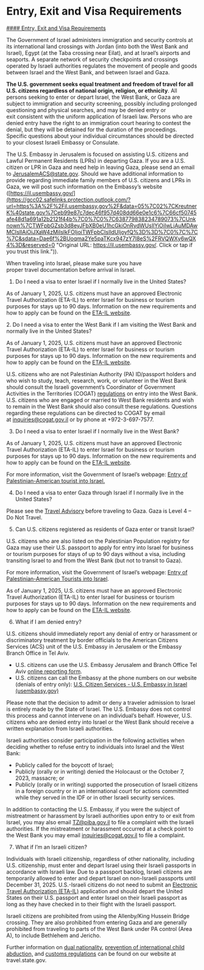 # Entry, Exit and Visa Requirements

[#### Entry, Exit and Visa Requirements](javascript:void(0); "Entry, Exit and Visa Requirements")

The Government of Israel administers immigration and security controls at its international land crossings with Jordan (into both the West Bank and Israel), Egypt (at the Taba crossing near Eilat), and at Israel’s airports and seaports. A separate network of security checkpoints and crossings operated by Israeli authorities regulates the movement of people and goods between Israel and the West Bank, and between Israel and Gaza.

**The U.S. government seeks equal treatment and freedom of travel for all U.S. citizens regardless of national origin, religion, or ethnicity**. All persons seeking to enter or depart Israel, the West Bank, or Gaza are subject to immigration and security screening, possibly including prolonged questioning and physical searches, and may be denied entry or exit consistent with the uniform application of Israeli law. Persons who are denied entry have the right to an immigration court hearing to contest the denial, but they will be detained for the duration of the proceedings. Specific questions about your individual circumstances should be directed to your closest Israeli Embassy or Consulate.

The U.S. Embassy in Jerusalem is focused on assisting U.S. citizens and Lawful Permanent Residents (LPRs) in departing Gaza. If you are a U.S. citizen or LPR in Gaza and need help in leaving Gaza, please send an email to [JerusalemACS@state.gov](mailto:JerusalemACS@state.gov). Should we have additional information to provide regarding immediate family members of U.S. citizens and LPRs in Gaza, we will post such information on the Embassy’s website ([https://il.usembassy.gov/](https://gcc02.safelinks.protection.outlook.com/?url=https%3A%2F%2Fil.usembassy.gov%2F&data=05%7C02%7CKreutnerK%40state.gov%7Ceb99e87c7dec46f957d408dd66e0e1c6%7C66cf50745afe48d1a691a12b2121f44b%7C0%7C0%7C638779838234789073%7CUnknown%7CTWFpbGZsb3d8eyJFbXB0eU1hcGkiOnRydWUsIlYiOiIwLjAuMDAwMCIsIlAiOiJXaW4zMiIsIkFOIjoiTWFpbCIsIldUIjoyfQ%3D%3D%7C0%7C%7C%7C&sdata=Dae6f%2BUoqma2Ye5paTKcx947zY7l8eS%2FRVQWXy6wQX4%3D&reserved=0 "Original URL: https://il.usembassy.gov/. Click or tap if you trust this link.")).

When traveling into Israel, please make sure you have proper travel documentation before arrival in Israel.

1. Do I need a visa to enter Israel if I normally live in the United States?

As of January 1, 2025, U.S. citizens must have an approved Electronic Travel Authorization (ETA-IL) to enter Israel for business or tourism purposes for stays up to 90 days. Information on the new requirements and how to apply can be found on the [ETA-IL website](https://israel-entry.piba.gov.il/).

2. Do I need a visa to enter the West Bank if I am visiting the West Bank and normally live in the United States?

As of January 1, 2025, U.S. citizens must have an approved Electronic Travel Authorization (ETA-IL) to enter Israel for business or tourism purposes for stays up to 90 days. Information on the new requirements and how to apply can be found on the [ETA-IL website](https://israel-entry.piba.gov.il/).

U.S. citizens who are not Palestinian Authority (PA) ID/passport holders and who wish to study, teach, research, work, or volunteer in the West Bank should consult the Israeli government’s Coordinator of Government Activities in the Territories (COGAT) [regulations](https://www.gov.il/en/departments/policies/judeaentry2022) on entry into the West Bank. U.S. citizens who are engaged or married to West Bank residents and wish to remain in the West Bank should also consult these regulations. Questions regarding these regulations can be directed to COGAT by email at [inquiries@cogat.gov.il](mailto:inquiries@cogat.gov.il) or by phone at +972-3-697-7577.

3. Do I need a visa to enter Israel if I normally live in the West Bank?

As of January 1, 2025, U.S. citizens must have an approved Electronic Travel Authorization (ETA-IL) to enter Israel for business or tourism purposes for stays up to 90 days. Information on the new requirements and how to apply can be found on the [ETA-IL website](https://israel-entry.piba.gov.il/).

For more information, visit the Government of Israel’s webpage: [Entry of Palestinian-American tourist into Israel.](https://govextra.gov.il/cogat/visa-en/entry-of-palestinian-american-tourists-into-israel/)

4. Do I need a visa to enter Gaza through Israel if I normally live in the United States?

Please see the [Travel Advisory](https://travel.state.gov/content/travel/en/traveladvisories/traveladvisories/israel-west-bank-and-gaza-travel-advisory.html) before traveling to Gaza. Gaza is Level 4 – Do Not Travel.

5. Can U.S. citizens registered as residents of Gaza enter or transit Israel?

U.S. citizens who are also listed on the Palestinian Population registry for Gaza may use their U.S. passport to apply for entry into Israel for business or tourism purposes for stays of up to 90 days without a visa, including transiting Israel to and from the West Bank (but not to transit to Gaza).

For more information, visit the Government of Israel’s webpage: [Entry of Palestinian-American Tourists into Israel](https://govextra.gov.il/cogat/visa-en/entry-of-palestinian-american-tourists-into-israel/).

As of January 1, 2025, U.S. citizens must have an approved Electronic Travel Authorization (ETA-IL) to enter Israel for business or tourism purposes for stays up to 90 days. Information on the new requirements and how to apply can be found on the [ETA-IL website](https://israel-entry.piba.gov.il/).

6. What if I am denied entry?

U.S. citizens should immediately report any denial of entry or harassment or discriminatory treatment by border officials to the American Citizens Services (ACS) unit of the U.S. Embassy in Jerusalem or the Embassy Branch Office in Tel Aviv.

* U.S. citizens can use the U.S. Embassy Jerusalem and Branch Office Tel Aviv [online reporting form](https://forms.office.com/pages/responsepage.aspx?id=dFDPZv5a0UimkaErISH0S3k54wgSN71Bs_xpxUGsY7dURUhMNlc5SlFHS0ZMRVIyTzBYNFpRQVoyWC4u).
* U.S. citizens can call the Embassy at the phone numbers on our website (denials of entry only): [U.S. Citizen Services - U.S. Embassy in Israel (usembassy.gov)](https://il.usembassy.gov/u-s-citizen-services/)

Please note that the decision to admit or deny a traveler admission to Israel is entirely made by the State of Israel. The U.S. Embassy does not control this process and cannot intervene on an individual’s behalf. However, U.S. citizens who are denied entry into Israel or the West Bank should receive a written explanation from Israeli authorities.

Israeli authorities consider participation in the following activities when deciding whether to refuse entry to individuals into Israel and the West Bank:

* Publicly called for the boycott of Israel;
* Publicly (orally or in writing) denied the Holocaust or the October 7, 2023, massacre; or
* Publicly (orally or in writing) supported the prosecution of Israeli citizens in a foreign country or in an international court for actions committed while they served in the IDF or in other Israeli security services.

In addition to contacting the U.S. Embassy, if you were the subject of mistreatment or harassment by Israeli authorities upon entry to or exit from Israel, you may also email [TZ@piba.gov.il](mailto:TZ@piba.gov.il) to file a complaint with the Israeli authorities. If the mistreatment or harassment occurred at a check point to the West Bank you may email [inquiries@cogat.gov.il](mailto:inquiries@cogat.gov.il) to file a complaint.

7. What if I’m an Israeli citizen?

Individuals with Israeli citizenship, regardless of other nationality, including U.S. citizenship, must enter and depart Israel using their Israeli passports in accordance with Israeli law. Due to a passport backlog, Israeli citizens are temporarily allowed to enter and depart Israel on non-Israeli passports until December 31, 2025. U.S.-Israeli citizens do not need to submit an [Electronic Travel Authorization (ETA-IL)](https://israel-entry.piba.gov.il/) application and should depart the United States on their U.S. passport and enter Israel on their Israeli passport as long as they have checked in to their flight with the Israeli passport.

Israeli citizens are prohibited from using the Allenby/King Hussein Bridge crossing. They are also prohibited from entering Gaza and are generally prohibited from traveling to parts of the West Bank under PA control (Area A), to include Bethlehem and Jericho.

Further information on [dual nationality](https://travel.state.gov/content/travel/en/legal/travel-legal-considerations/Relinquishing-US-Nationality/Dual-Nationality.html), [prevention of international child abduction,](https://travel.state.gov/content/travel/en/International-Parental-Child-Abduction/prevention.html) and [customs regulations](https://travel.state.gov/content/travel/en/international-travel/before-you-go/customs-and-import.html) can be found on our website at travel.state.gov.